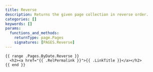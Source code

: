 ```yaml
---
title: Reverse
description: Returns the given page collection in reverse order.
categories: []
keywords: []
params:
  functions_and_methods:
    returnType: page.Pages
    signatures: [PAGES.Reverse]
---
```


```go-html-template
{{ range .Pages.ByDate.Reverse }}
  <h2><a href="{{ .RelPermalink }}">{{ .LinkTitle }}</a></h2>
{{ end }}
```

